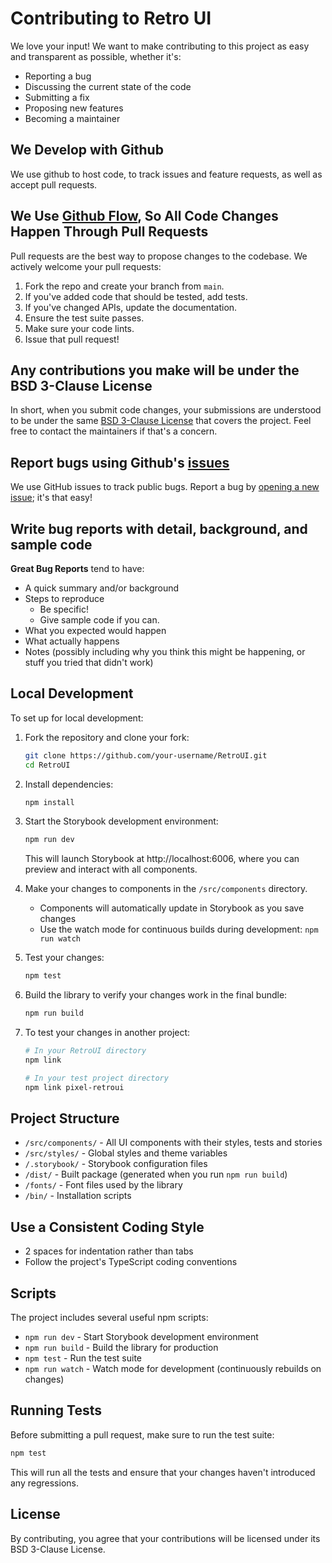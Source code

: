 # Contributing to Retro UI

We love your input! We want to make contributing to this project as easy and transparent as possible, whether it's:

- Reporting a bug
- Discussing the current state of the code
- Submitting a fix
- Proposing new features
- Becoming a maintainer

## We Develop with Github

We use github to host code, to track issues and feature requests, as well as accept pull requests.

## We Use [Github Flow](https://guides.github.com/introduction/flow/index.html), So All Code Changes Happen Through Pull Requests

Pull requests are the best way to propose changes to the codebase. We actively welcome your pull requests:

1. Fork the repo and create your branch from `main`.
2. If you've added code that should be tested, add tests.
3. If you've changed APIs, update the documentation.
4. Ensure the test suite passes.
5. Make sure your code lints.
6. Issue that pull request!

## Any contributions you make will be under the BSD 3-Clause License

In short, when you submit code changes, your submissions are understood to be under the same [BSD 3-Clause License](LICENSE) that covers the project. Feel free to contact the maintainers if that's a concern.

## Report bugs using Github's [issues](https://github.com/Dksie09/RetroUI/issues)

We use GitHub issues to track public bugs. Report a bug by [opening a new issue](https://github.com/Dksie09/RetroUI/issues/new); it's that easy!

## Write bug reports with detail, background, and sample code

**Great Bug Reports** tend to have:

- A quick summary and/or background
- Steps to reproduce
  - Be specific!
  - Give sample code if you can.
- What you expected would happen
- What actually happens
- Notes (possibly including why you think this might be happening, or stuff you tried that didn't work)

## Local Development

To set up for local development:

1. Fork the repository and clone your fork:

   ```bash
   git clone https://github.com/your-username/RetroUI.git
   cd RetroUI
   ```

2. Install dependencies:

   ```bash
   npm install
   ```

3. Start the Storybook development environment:

   ```bash
   npm run dev
   ```

   This will launch Storybook at http://localhost:6006, where you can preview and interact with all components.

4. Make your changes to components in the `/src/components` directory.

   - Components will automatically update in Storybook as you save changes
   - Use the watch mode for continuous builds during development: `npm run watch`

5. Test your changes:

   ```bash
   npm test
   ```

6. Build the library to verify your changes work in the final bundle:

   ```bash
   npm run build
   ```

7. To test your changes in another project:

   ```bash
   # In your RetroUI directory
   npm link

   # In your test project directory
   npm link pixel-retroui
   ```

## Project Structure

- `/src/components/` - All UI components with their styles, tests and stories
- `/src/styles/` - Global styles and theme variables
- `/.storybook/` - Storybook configuration files
- `/dist/` - Built package (generated when you run `npm run build`)
- `/fonts/` - Font files used by the library
- `/bin/` - Installation scripts

## Use a Consistent Coding Style

- 2 spaces for indentation rather than tabs
- Follow the project's TypeScript coding conventions

## Scripts

The project includes several useful npm scripts:

- `npm run dev` - Start Storybook development environment
- `npm run build` - Build the library for production
- `npm test` - Run the test suite
- `npm run watch` - Watch mode for development (continuously rebuilds on changes)

## Running Tests

Before submitting a pull request, make sure to run the test suite:

```bash
npm test
```

This will run all the tests and ensure that your changes haven't introduced any regressions.

## License

By contributing, you agree that your contributions will be licensed under its BSD 3-Clause License.
